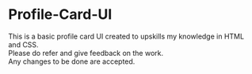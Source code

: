 # Profile-Card-UI
This is a basic profile card UI created to upskills my knowledge in HTML and CSS.  
Please do refer and give feedback on the work.  
Any changes to be done are accepted.  

